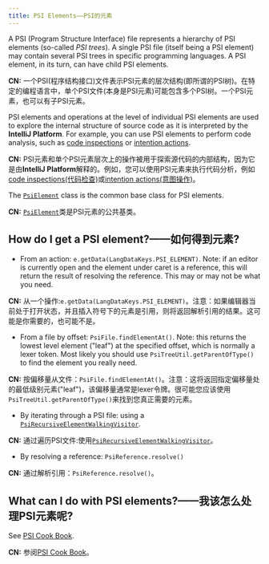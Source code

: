 ```yaml
---
title: PSI Elements——PSI的元素
---
```


A PSI (Program Structure Interface) file represents a hierarchy of PSI elements (so-called _PSI trees_). A single PSI file (itself being a PSI element) may contain several PSI trees in specific programming languages. A PSI element, in its turn, can have child PSI elements.

**CN:**  一个PSI(程序结构接口)文件表示PSI元素的层次结构(即所谓的PSI树)。在特定的编程语言中，单个PSI文件(本身是PSI元素)可能包含多个PSI树。一个PSI元素，也可以有子PSI元素。

PSI elements and operations at the level of individual PSI elements are used to explore the internal structure of source code as it is interpreted by the **IntelliJ Platform**. For example, you can use PSI elements to perform code analysis, such as [code inspections](https://www.jetbrains.com/help/idea/code-inspection.html) or [intention actions](https://www.jetbrains.com/idea/help/intention-actions.html).

**CN:**  PSI元素和单个PSI元素层次上的操作被用于探索源代码的内部结构，因为它是由**IntelliJ Platform**解释的。例如，您可以使用PSI元素来执行代码分析，例如[code inspections(代码检查)](https://www.jetbrains.com/help/idea/code-inspection.html)或[intention actions(意图操作)](https://www.jetbrains.com/idea/help/intention-actions.html)。

The [`PsiElement`](upsource:///platform/core-api/src/com/intellij/psi/PsiElement.java) class is the common base class for PSI elements.

**CN:**  [`PsiElement`](upsource:///platform/core-api/src/com/intellij/psi/PsiElement.java)类是PSI元素的公共基类。

## How do I get a PSI element?——如何得到元素?

* From an action: `e.getData(LangDataKeys.PSI_ELEMENT)`. Note: if an editor is currently open and the element under caret is a reference, this will return the result of resolving the reference. This may or may not be what you need.

**CN:**  从一个操作:`e.getData(LangDataKeys.PSI_ELEMENT)`。注意：如果编辑器当前处于打开状态，并且插入符号下的元素是引用，则将返回解析引用的结果。这可能是你需要的，也可能不是。

* From a file by offset: `PsiFile.findElementAt()`. Note: this returns the lowest level element  ("leaf") at the specified offset, which is normally a lexer token.
Most likely you should use `PsiTreeUtil.getParentOfType()` to find the element you really need.

**CN:**  按偏移量从文件：`PsiFile.findElementAt()`。注意：这将返回指定偏移量处的最低级别元素("leaf")，该偏移量通常是lexer令牌。很可能您应该使用`PsiTreeUtil.getParentOfType()`来找到您真正需要的元素。

* By iterating through a PSI file: using a [`PsiRecursiveElementWalkingVisitor`](upsource:///platform/core-api/src/com/intellij/psi/PsiRecursiveElementWalkingVisitor.java).

**CN:**  通过遍历PSI文件:使用[`PsiRecursiveElementWalkingVisitor`](upsource:///platform/core-api/src/com/intellij/psi/PsiRecursiveElementWalkingVisitor.java)。

* By resolving a reference: `PsiReference.resolve()`

**CN:**  通过解析引用：`PsiReference.resolve()`。

## What can I do with PSI elements?——我该怎么处理PSI元素呢?

See [PSI Cook Book](/basics/psi_cookbook.md).

**CN:**  参阅[PSI Cook Book](/basics/psi_cookbook.md)。

